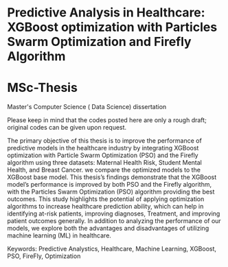 # Predictive Analysis in Healthcare: XGBoost optimization with Particles Swarm Optimization and Firefly Algorithm
# MSc-Thesis
Master's Computer Science ( Data Science) dissertation

Please keep in mind that the codes posted here are only a rough draft; original codes can be given upon request.

The primary objective of this thesis is to improve the performance of predictive models in the healthcare industry by integrating XGBoost optimization with Particle Swarm Optimization (PSO) and the Firefly algorithm using three datasets: Maternal Health Risk, Student Mental Health, and Breast Cancer. we compare the optimized models to the XGBoost base model. This thesis’s findings demonstrate that the XGBoost model’s performance is improved by both PSO and the Firefly algorithm, with the Particles Swarm Optimization (PSO) algorithm providing the best outcomes. This study highlights the potential of applying optimization
algorithms to increase healthcare prediction ability, which can help in identifying at-risk patients, improving diagnoses, Treatment, and improving patient outcomes
generally. In addition to analyzing the performance of our models, we explore both the advantages and disadvantages of utilizing machine learning (ML) in healthcare.

Keywords: Predictive Analystics, Healthcare, Machine Learning, XGBoost, PSO, FireFly, Optimization

